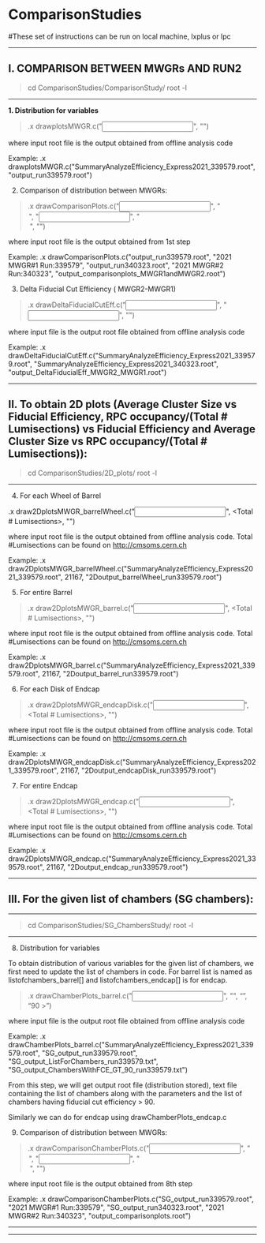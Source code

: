 # ComparisonStudies
#These set of instructions can be run on local machine, lxplus or lpc

--------------------------------------------------------------------------------------------------
I. COMPARISON BETWEEN MWGRs AND RUN2
--------------------------------------------------------------------------------------------------

> cd ComparisonStudies/ComparisonStudy/
> root -l

--------------------------------------------------------------------------------------------------

**1. Distribution for variables**

> .x drawplotsMWGR.c("<input root file>", "<output root file>")

where input root file is the output obtained from offline analysis code

  Example:  .x drawplotsMWGR.c("SummaryAnalyzeEfficiency_Express2021_339579.root", "output_run339579.root")


2. Comparison of distribution between MWGRs:

> .x drawComparisonPlots.c("<input file1>", "<legend Entry name1>", "<input file2>", "<legend Entry name2>", "<output file>")

where input root file is the output obtained from 1st step
  
Example:  .x drawComparisonPlots.c("output_run339579.root", "2021 MWGR#1 Run:339579", "output_run340323.root", "2021 MWGR#2 Run:340323", "output_comparisonplots_MWGR1andMWGR2.root")


3. Delta Fiducial Cut Efficiency ( MWGR2-MWGR1)

> .x drawDeltaFiducialCutEff.c("<input file1>", "<input file2>", "<output file>")

where input file is the output root file obtained from offline analysis code
  
Example:  .x drawDeltaFiducialCutEff.c("SummaryAnalyzeEfficiency_Express2021_339579.root", "SummaryAnalyzeEfficiency_Express2021_340323.root", "output_DeltaFiducialEff_MWGR2_MWGR1.root")


--------------------------------------------------------------------------------------------------
II.  To obtain 2D plots (Average Cluster Size vs Fiducial Efficiency, RPC occupancy/(Total # Lumisections) vs Fiducial Efficiency and Average Cluster Size vs RPC occupancy/(Total # Lumisections)):
--------------------------------------------------------------------------------------------------

> cd ComparisonStudies/2D_plots/
> root -l

--------------------------------------------------------------------------------------------------

4. For each Wheel of Barrel

.x draw2DplotsMWGR_barrelWheel.c("<input root file>", <Total # Lumisections>, "<output root file>")

where input root file is the output obtained from offline analysis code. Total #Lumisections can be found on http://cmsoms.cern.ch
  
Example:  .x draw2DplotsMWGR_barrelWheel.c("SummaryAnalyzeEfficiency_Express2021_339579.root", 21167, "2Doutput_barrelWheel_run339579.root")


5. For entire Barrel

> .x draw2DplotsMWGR_barrel.c("<input root file>", <Total # Lumisections>, "<output root file>")

where input root file is the output obtained from offline analysis code. Total #Lumisections can be found on http://cmsoms.cern.ch
  
Example:  .x draw2DplotsMWGR_barrel.c("SummaryAnalyzeEfficiency_Express2021_339579.root", 21167, "2Doutput_barrel_run339579.root")


6. For each Disk of Endcap

> .x draw2DplotsMWGR_endcapDisk.c("<input root file>", <Total # Lumisections>, "<output root file>")

where input root file is the output obtained from offline analysis code. Total #Lumisections can be found on http://cmsoms.cern.ch

Example:  .x draw2DplotsMWGR_endcapDisk.c("SummaryAnalyzeEfficiency_Express2021_339579.root", 21167, "2Doutput_endcapDisk_run339579.root")


7. For entire Endcap

> .x draw2DplotsMWGR_endcap.c("<input root file>", <Total # Lumisections>, "<output root file>")

where input root file is the output obtained from offline analysis code. Total #Lumisections can be found on http://cmsoms.cern.ch

Example:  .x draw2DplotsMWGR_endcap.c("SummaryAnalyzeEfficiency_Express2021_339579.root", 21167, "2Doutput_endcap_run339579.root")


--------------------------------------------------------------------------------------------------
III. For the given list of chambers (SG chambers):
--------------------------------------------------------------------------------------------------

--------------------------------------------------------------------------------------------------
> cd ComparisonStudies/SG_ChambersStudy/
> root -l

--------------------------------------------------------------------------------------------------

8. Distribution for variables

To obtain distribution of various variables for the given list of chambers, we  first need to update the list of chambers in code. For barrel list is named as listofchambers_barrel[] and listofchambers_endcap[] is for endcap.

> .x drawChamberPlots_barrel.c("<input file1>", "<output root file>", “<output txt file with all chambers>”, “<output txt file with FCE>90 >”)

where input file is the output root file obtained from offline analysis code

Example:  .x drawChamberPlots_barrel.c("SummaryAnalyzeEfficiency_Express2021_339579.root", "SG_output_run339579.root", "SG_output_ListForChambers_run339579.txt", "SG_output_ChambersWithFCE_GT_90_run339579.txt")

From this step, we will get output root file (distribution stored), text file containing the list of chambers along with the parameters and the list of chambers having fiducial cut efficiency > 90.

Similarly we can do for endcap using drawChamberPlots_endcap.c


9. Comparison of distribution between MWGRs:

> .x drawComparisonChamberPlots.c("<input file1>", "<legend Entry name1>", "<input file2>", "<legend Entry name2>", "<output file>")

where input root file is the output obtained from 8th step

Example:  .x drawComparisonChamberPlots.c("SG_output_run339579.root", "2021 MWGR#1 Run:339579", "SG_output_run340323.root", "2021 MWGR#2 Run:340323", "output_comparisonplots.root")

--------------------------------------------------------------------------------------------------
--------------------------------------------------------------------------------------------------

